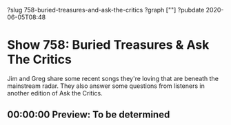?slug 758-buried-treasures-and-ask-the-critics
?graph [""]
?pubdate 2020-06-05T08:48

# Show 758: Buried Treasures & Ask The Critics

Jim and Greg share some recent songs they're loving that are beneath the mainstream radar. They also answer some questions from listeners in another edition of Ask the Critics.

## 00:00:00 Preview: To be determined